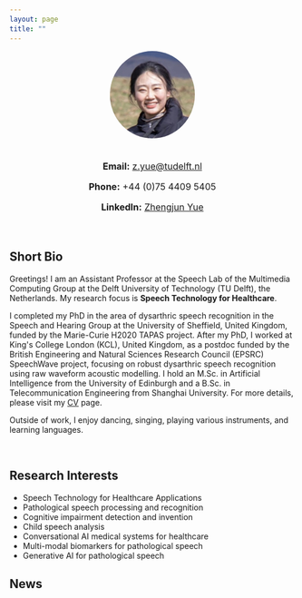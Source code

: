 ```yaml
---
layout: page
title: ""
---
```

<div style="display: flex; flex-direction: column; align-items: center; margin-bottom: 20px;">
  <!-- Photo Section -->
  <div style="text-align: center;">
    <img src="/files/Yue_Zhengjun.jpg" alt="Zhengjun" style="width: 150px; border-radius: 50%; margin-bottom: 20px;">
  </div>

  <!-- Contact Info -->
  <div style="font-size: 1rem; text-align: center; margin-bottom: 20px;">
    <p><strong>Email:</strong> <a href="mailto:z.yue@tudelft.nl">z.yue@tudelft.nl</a></p>
    <p><strong>Phone:</strong> +44 (0)75 4409 5405</p>
    <p><strong>LinkedIn:</strong> <a href="https://www.linkedin.com/in/zhengjun-yue/" target="_blank">Zhengjun Yue</a></p>
  </div>
</div>


## Short Bio ##
Greetings! I am an Assistant Professor at the Speech Lab of the Multimedia Computing Group at the Delft University of Technology (TU Delft), the Netherlands. My research focus is **Speech Technology for Healthcare**. 

I completed my PhD in the area of dysarthric speech recognition in the Speech and Hearing Group at the University of Sheffield, United Kingdom, funded by the Marie-Curie H2020 TAPAS project. After my PhD, I worked at King's College London (KCL), United Kingdom, as a postdoc funded by the British Engineering and Natural Sciences Research Council (EPSRC) SpeechWave project, focusing on robust dysarthric speech recognition using raw waveform acoustic modelling. I hold an M.Sc. in Artificial Intelligence from the University of Edinburgh and a B.Sc. in Telecommunication Engineering from Shanghai University. For more details, please visit my [CV](https://zhengjunyue.github.io/cv/) page. 

Outside of work, I enjoy dancing, singing, playing various instruments, and learning languages. 

<!-- I received my <u>MSc</u> and <u>BSc</u> degrees from the University of Edinburgh (UK) and Shanghai University (China), respectively, with degrees in Artificial Intelligence and Telecommunication Engineering. -->

<br>

## Research Interests ##
  * Speech Technology for Healthcare Applications
  * Pathological speech processing and recognition
  * Cognitive impairment detection and invention
  * Child speech analysis
  * Conversational AI medical systems for healthcare
  * Multi-modal biomarkers for pathological speech
  * Generative AI for pathological speech
    
## News ##

